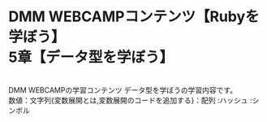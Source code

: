 # DMM WEBCAMPコンテンツ【Rubyを学ぼう】<br>5章【データ型を学ぼう】
</br>
DMM WEBCAMPの学習コンテンツ データ型を学ぼうの学習内容です。
<br>数値：文字列{変数展開とは,変数展開のコードを追加する}：配列
:ハッシュ
:シンボル</br>
